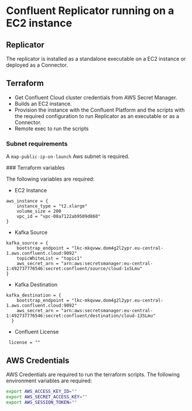 # Confluent Replicator running on a EC2 instance

## Replicator

The replicator is installed as a standalone executable on a EC2 instance or deployed as a Connector.

## Terraform

- Get Confluent Cloud cluster credentials from AWS Secret Manager.
- Builds an EC2 instance.
- Provision the instance with the Confluent Platform and the scripts with the required configuration to run Replicator as an executable or as a Connector.
- Remote exec to run the scripts  

### Subnet requirements

A `map-public-ip-on-launch` Aws subnet is required. 

### Terraform variables

The following variables are required:

- EC2 Instance

```hcl
aws_instance = {
    instance_type = "t2.xlarge"
    volume_size = 200
    vpc_id = "vpc-08a7122ab9509d860"
}
```

- Kafka Source

```hcl
kafka_source = {
    bootstrap_endpoint = "lkc-mkqvww.dom4g2l2ypr.eu-central-1.aws.confluent.cloud:9092" 
    topicWhiteList = "topic1"
    aws_secret_arn = "arn:aws:secretsmanager:eu-central-1:492737776546:secret:confluent/source/cloud-1xSLmu"
}  
```

- Kafka Destination

```hcl
kafka_destination = {
    bootstrap_endpoint = "lkc-mkqvww.dom4g2l2ypr.eu-central-1.aws.confluent.cloud:9092"
    aws_secret_arn = "arn:aws:secretsmanager:eu-central-1:492737776546:secret:confluent/destination/cloud-13SLmu"
  } 
```

- Confluent License  

```hcl
 license = ""
```


## AWS Credentials

AWS Credentials are required to run the terraform scripts.  The following environment variables are required:

```sh
export AWS_ACCESS_KEY_ID=""
export AWS_SECRET_ACCESS_KEY=""
export AWS_SESSION_TOKEN=""
```
 